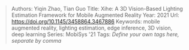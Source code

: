 > Authors: Yiqin Zhao, Tian Guo
> Title: Xihe: A 3D Vision-Based Lighting Estimation Framework for Mobile Augmented Reality
> Year: 2021
> Url: https://doi.org/10.1145/3458864.3467886
> Keywords: mobile augmented reality, lighting estimation, edge inference, 3D vision, deep learning
> Series: MobiSys '21
> Tags: *Define your own tags here, separate by comma*